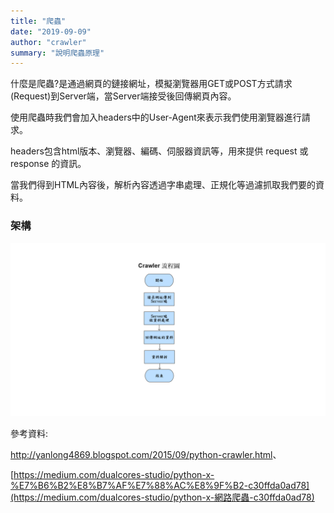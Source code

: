 ```yaml
---
title: "爬蟲"
date: "2019-09-09"
author: "crawler"
summary: "說明爬蟲原理"
---
```


什麼是爬蟲?是通過網頁的鏈接網址，模擬瀏覽器用GET或POST方式請求(Request)到Server端，當Server端接受後回傳網頁內容。

使用爬蟲時我們會加入headers中的User-Agent來表示我們使用瀏覽器進行請求。

headers包含html版本、瀏覽器、編碼、伺服器資訊等，用來提供 request 或 response 的資訊。

當我們得到HTML內容後，解析內容透過字串處理、正規化等過濾抓取我們要的資料。

### 架構

![crawler](<https://raw.githubusercontent.com/coolgood88142/markdown_note/master/assets/images/crawler.png>)

參考資料:

<http://yanlong4869.blogspot.com/2015/09/python-crawler.html>、

[https://medium.com/dualcores-studio/python-x-%E7%B6%B2%E8%B7%AF%E7%88%AC%E8%9F%B2-c30ffda0ad78](https://medium.com/dualcores-studio/python-x-網路爬蟲-c30ffda0ad78)
